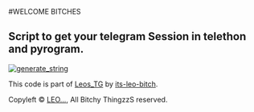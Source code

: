 
  #WELCOME BITCHES

## Script to get your telegram Session in telethon and pyrogram.

<a href="https://repl.it/@Leo7bitch/UserButt#main.py"><img src="https://img.shields.io/badge/run-string__session.py-blue?style=for-the-badge&logo=repl.it" alt="generate_string" /></a>

This code is part of [Leos_TG](https://github.com/wonkru-bot/Session-string-4-Bitches) by [its-leo-bitch](https://github.com/its-leo-bitch).

Copyleft © [LEO...](https://t.me/InlineLeosbot),  All Bitchy ThingzzS reserved.
